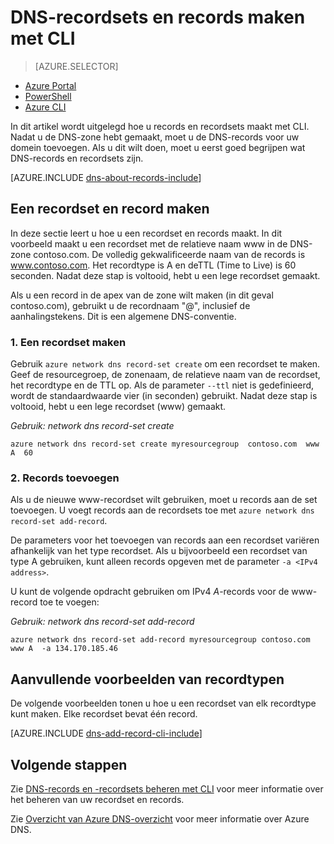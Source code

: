 <properties
   pageTitle="Een recordset en records voor een DNS-zone maken met CLI| Microsoft Azure"
   description="Hostrecords voor Azure DNS maken. Recordsets en records instellen met CLI"
   services="dns"
   documentationCenter="na"
   authors="cherylmc"
   manager="carmonm"
   editor=""/>

<tags
   ms.service="dns"
   ms.devlang="na"
   ms.topic="get-started-article"
   ms.tgt_pltfrm="na"
   ms.workload="infrastructure-services"
   ms.date="05/06/2016"
   ms.author="cherylmc"/>

# DNS-recordsets en records maken met CLI

> [AZURE.SELECTOR]
- [Azure Portal](dns-getstarted-create-recordset-portal.md)
- [PowerShell](dns-getstarted-create-recordset.md)
- [Azure CLI](dns-getstarted-create-recordset-cli.md)


In dit artikel wordt uitgelegd hoe u records en recordsets maakt met CLI. Nadat u de DNS-zone hebt gemaakt, moet u de DNS-records voor uw domein toevoegen. Als u dit wilt doen, moet u eerst goed begrijpen wat DNS-records en recordsets zijn.

[AZURE.INCLUDE [dns-about-records-include](../../includes/dns-about-records-include.md)]

## Een recordset en record maken

In deze sectie leert u hoe u een recordset en records maakt. In dit voorbeeld maakt u een recordset met de relatieve naam www in de DNS-zone contoso.com. De volledig gekwalificeerde naam van de records is www.contoso.com. Het recordtype is A en deTTL (Time to Live) is 60 seconden. Nadat deze stap is voltooid, hebt u een lege recordset gemaakt.

Als u een record in de apex van de zone wilt maken (in dit geval contoso.com), gebruikt u de recordnaam "@", inclusief de aanhalingstekens. Dit is een algemene DNS-conventie.

### 1. Een recordset maken

Gebruik `azure network dns record-set create` om een recordset te maken. Geef de resourcegroep, de zonenaam, de relatieve naam van de recordset, het recordtype en de TTL op. Als de parameter `--ttl` niet is gedefinieerd, wordt de standaardwaarde vier (in seconden) gebruikt. Nadat deze stap is voltooid, hebt u een lege recordset (www) gemaakt.

*Gebruik: network dns record-set create <resource-group> <dns-zone-name> <name> <type> <ttl>*

    azure network dns record-set create myresourcegroup  contoso.com  www A  60

### 2. Records toevoegen

Als u de nieuwe www-recordset wilt gebruiken, moet u records aan de set toevoegen. U voegt records aan de recordsets toe met `azure network dns record-set add-record`.

De parameters voor het toevoegen van records aan een recordset variëren afhankelijk van het type recordset. Als u bijvoorbeeld een recordset van type A gebruiken, kunt alleen records opgeven met de parameter `-a <IPv4 address>`.

U kunt de volgende opdracht gebruiken om IPv4 *A*-records voor de www-record toe te voegen:

*Gebruik: network dns record-set add-record <resource-group> <dns-zone-name> <record-set-name> <type>*

    azure network dns record-set add-record myresourcegroup contoso.com  www A  -a 134.170.185.46

## Aanvullende voorbeelden van recordtypen

De volgende voorbeelden tonen u hoe u een recordset van elk recordtype kunt maken. Elke recordset bevat één record.

[AZURE.INCLUDE [dns-add-record-cli-include](../../includes/dns-add-record-cli-include.md)]

## Volgende stappen

Zie [DNS-records en -recordsets beheren met CLI](dns-operations-recordsets-portal.md) voor meer informatie over het beheren van uw recordset en records.

Zie [Overzicht van Azure DNS-overzicht](dns-overview.md) voor meer informatie over Azure DNS.



<!--HONumber=Jun16_HO2-->


